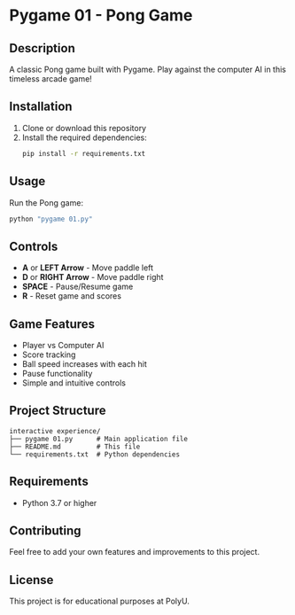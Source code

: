 # Pygame 01 - Pong Game

## Description
A classic Pong game built with Pygame. Play against the computer AI in this timeless arcade game!

## Installation

1. Clone or download this repository
2. Install the required dependencies:
   ```bash
   pip install -r requirements.txt
   ```

## Usage

Run the Pong game:
```bash
python "pygame 01.py"
```

## Controls
- **A** or **LEFT Arrow** - Move paddle left
- **D** or **RIGHT Arrow** - Move paddle right
- **SPACE** - Pause/Resume game
- **R** - Reset game and scores

## Game Features
- Player vs Computer AI
- Score tracking
- Ball speed increases with each hit
- Pause functionality
- Simple and intuitive controls

## Project Structure
```
interactive experience/
├── pygame 01.py      # Main application file
├── README.md         # This file
└── requirements.txt  # Python dependencies
```

## Requirements
- Python 3.7 or higher

## Contributing
Feel free to add your own features and improvements to this project.

## License
This project is for educational purposes at PolyU.
